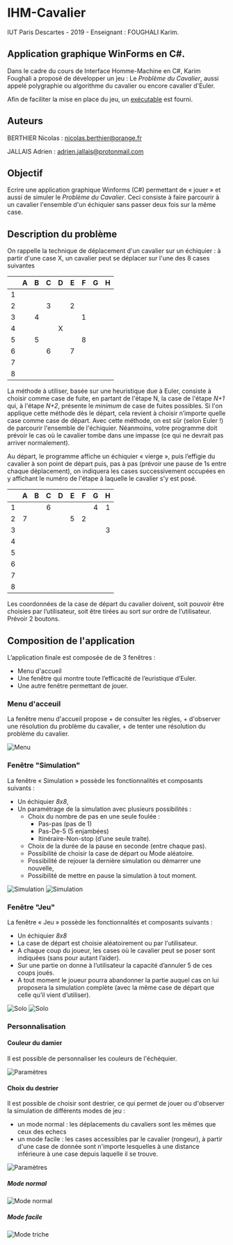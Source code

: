 # IHM-Cavalier

IUT Paris Descartes - 2019 - Enseignant : FOUGHALI Karim.

## Application graphique WinForms en C#.

Dans le cadre du cours de Interface Homme-Machine en C#, Karim Foughali a proposé de développer un jeu : Le *Problème du Cavalier*, aussi appelé polygraphie ou algorithme du cavalier ou encore cavalier d'Euler.

Afin de faciliter la mise en place du jeu, un [exécutable](./Exécutable/IHM_Projet_Cavalier_Berthier_Jallais_2.exe) est fourni.

## Auteurs

BERTHIER Nicolas : <nicolas.berthier@orange.fr> 

JALLAIS Adrien : <adrien.jallais@protonmail.com>

## Objectif

Ecrire une application graphique Winforms (C#) permettant de « jouer » et aussi de simuler le *Problème du Cavalier*. Ceci consiste à faire parcourir à un cavalier l'ensemble d'un échiquier sans passer deux fois sur la même case. 

## Description du problème

On rappelle la technique de déplacement d'un cavalier sur un échiquier : à partir d'une case X, un cavalier peut se déplacer sur l'une des 8 cases suivantes

|     | A   | B   | C   | D   | E   | F   | G   | H   |
|:---:|:---:|:---:|:---:|:---:|:---:|:---:|:---:|:---:|
| 1   |     |     |     |     |     |     |     |     |
| 2   |     |     | 3   |     | 2   |     |     |     |
| 3   |     | 4   |     |     |     | 1   |     |     |
| 4   |     |     |     | X   |     |     |     |     |
| 5   |     | 5   |     |     |     | 8   |     |     |
| 6   |     |     | 6   |     | 7   |     |     |     |
| 7   |     |     |     |     |     |     |     |     |
| 8   |     |     |     |     |     |     |     |     |

La méthode à utiliser, basée sur une heuristique due à Euler, consiste à choisir comme case de fuite, en partant de l'étape N, la case de l'étape *N+1* qui, à l'étape *N+2*, présente le *minimum* de case de fuites possibles. Si l'on applique cette méthode dès le départ, cela revient à choisir n’importe quelle case comme case de départ. Avec cette méthode, on est sûr (selon Euler !) de parcourir l'ensemble de l'échiquier. Néanmoins, votre programme doit prévoir le cas où le cavalier tombe dans une impasse (ce qui ne devrait pas arriver normalement).

Au départ, le programme affiche un échiquier « vierge », puis l’effigie du cavalier à son point de départ puis, pas à pas (prévoir une pause de 1s entre chaque déplacement), on indiquera les cases successivement occupées en y affichant le numéro de l'étape à laquelle le cavalier s'y est posé.

|     | A   | B   | C   | D   | E   | F   | G   | H   |
|:---:|:---:|:---:|:---:|:---:|:---:|:---:|:---:|:---:|
| 1   |     |     | 6   |     |     |     | 4   | 1   |
| 2   | 7   |     |     |     | 5   | 2   |     |     |
| 3   |     |     |     |     |     |     |     | 3   |
| 4   |     |     |     |     |     |     |     |     |
| 5   |     |     |     |     |     |     |     |     |
| 6   |     |     |     |     |     |     |     |     |
| 7   |     |     |     |     |     |     |     |     |
| 8   |     |     |     |     |     |     |     |     |

Les coordonnées de la case de départ du cavalier doivent, soit pouvoir être choisies par l’utilisateur, soit être tirées au sort sur ordre de l’utilisateur. Prévoir 2 boutons. 

## Composition de l'application

L’application finale est composée de de 3 fenêtres : 

+ Menu d'accueil
+ Une fenêtre qui montre toute l’efficacité de l’euristique d’Euler.
+ Une autre fenêtre permettant de jouer.

### Menu d'acceuil

La fenêtre menu d'accueil propose
    + de consulter les règles,
    + d'observer une résolution du problème du cavalier,
    + de tenter une résolution du problème du cavalier.

![Menu](./RessourcesGraphiques/show/menu.png)

### Fenêtre "Simulation"

La fenêtre « Simulation » possède les fonctionnalités et composants suivants :

+ Un échiquier *8x8*,
+ Un paramétrage de la simulation avec plusieurs possibilités : 
  + Choix du nombre de pas en une seule foulée : 
    + Pas-pas (pas de 1) 
    + Pas-De-5 (5 enjambées)
    + Itinéraire-Non-stop (d’une seule traite). 
  + Choix de la durée de la pause en seconde (entre chaque pas). 
  + Possibilité de choisir la case de départ ou Mode aléatoire. 
  + Possibilité de rejouer la dernière simulation ou démarrer une nouvelle,
  + Possibilité de mettre en pause la simulation à tout moment. 

![Simulation](./RessourcesGraphiques/show/simulation-0.png)
![Simulation](./RessourcesGraphiques/show/simulation-1.png)

### Fenêtre "Jeu"

La fenêtre « Jeu » possède les fonctionnalités et composants suivants :

+ Un échiquier *8x8* 
+ La case de départ est choisie aléatoirement ou par l'utilisateur. 
+ A chaque coup du joueur, les cases où le cavalier peut se poser sont indiquées (sans pour autant l’aider). 
+ Sur une partie on donne à l’utilisateur la capacité d’annuler 5 de ces coups joués. 
+ A tout moment le joueur pourra abandonner la partie auquel cas on lui proposera la simulation complète (avec la même case de départ que celle qu’il vient d’utiliser).

![Solo](./RessourcesGraphiques/show/solo-0.png)
![Solo](./RessourcesGraphiques/show/solo-1.png)

### Personnalisation

#### Couleur du damier

Il est possible de personnaliser les couleurs de l'échéquier.

![Paramètres](./RessourcesGraphiques/show/parametres-damier.png)

#### Choix du destrier

Il est possible de choisir sont destrier, ce qui permet de jouer  ou d'observer la simulation de différents modes de jeu :

+ un mode normal : les déplacements du cavaliers sont les mêmes que ceux des echecs
+ un mode facile : les cases accessibles par le cavalier (rongeur), à partir d'une case de donnée sont n'importe lesquelles à une distance inférieure à une case depuis laquelle il se trouve.

![Paramètres](./RessourcesGraphiques/show/parametres-destrier.png)

##### Mode normal

![Mode normal](./RessourcesGraphiques/show/custom-1.png)

##### Mode facile

![Mode triche](./RessourcesGraphiques/show/custom-2.png)
